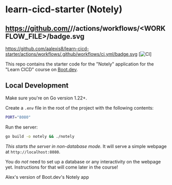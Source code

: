 # learn-cicd-starter (Notely)

## <https://github.com/><OWNER>/<REPOSITORY>/actions/workflows/<WORKFLOW_FILE>/badge.svg

<https://github.com/aalexis8/learn-cicd-starter/actions/workflows/.github/workflows/ci.yml/badge.svg>
[![CI](https://github.com/aalexis8/learn-cicd-starter/actions/workflows/.github/workflows/ci.yml/badge.svg)]

This repo contains the starter code for the "Notely" application for the "Learn CICD" course on [Boot.dev](https://boot.dev).

## Local Development

Make sure you're on Go version 1.22+.

Create a `.env` file in the root of the project with the following contents:

```bash
PORT="8080"
```

Run the server:

```bash
go build -o notely && ./notely
```

*This starts the server in non-database mode.* It will serve a simple webpage at `http://localhost:8080`.

You do *not* need to set up a database or any interactivity on the webpage yet. Instructions for that will come later in the course!

Alex's version of Boot.dev's Notely app
